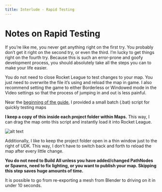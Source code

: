 ```yaml
---
title: Interlude - Rapid Testing
---
```

# Notes on Rapid Testing

If you’re like me, you never get anything right on the first try. You probably don’t get it right on the second try, or even the third. I’m lucky to get things right on the fourth try. Because this is such an error-prone and goofy development process, you should absolutely take all the steps you can to make your life easier.

You do not need to close Rocket League to test changes to your map. You just need to overwrite the file it’s using and reload the map in game. I also recommend setting the game to either Borderless or Windowed mode in the Video settings so that the process of jumping in and out is less painful.

Near the [beginning of the guide](..essential/05_project_setup.html#batch-script-for-quickly-testing-maps-bsfqtm), I provided a small batch (.bat) script for quickly testing maps

**I keep a copy of this inside each project folder within Maps.** This way, I can drag the map onto this script and instantly load it into Rocket League.

![alt text](/images/UDK/basics/image172.png "Thin windows for thin margins of error")

Additionally, I like to keep the project folder open in a thin window just to the right of UDK. This way, I don’t have to switch back and forth to reload the map after every little change.

**You do not need to Build All unless you have added/changed PathNodes or Spawns, need to fix lighting, or you want to publish your map. Skipping this step saves huge amounts of time.**

It is possible to go from re-exporting a mesh from Blender to driving on it in under 10 seconds.